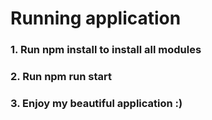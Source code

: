 # Running application


### 1. Run npm install to install all modules
### 2. Run npm run start
### 3. Enjoy my beautiful application :)
